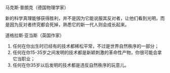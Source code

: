 马克斯·普朗克（德国物理学家）

新的科学真理能够获得胜利，并不是因为它能说服其反对者，让他们看到光明，而是因为反对者终究都会死掉，熟悉它的新一代人则会成长起来。


道格拉斯·亚当斯（英国作家）

1. 任何在你出生时已经有的技术都稀松平常，不过是世界自然秩序的一部分；
2. 任何在你15-35岁之间发明的技术都是新颖刺激的革命性产物，你很可能会拿它当职业；
3. 任何在你35岁以后发明的技术都是违反自然秩序的玩意儿。